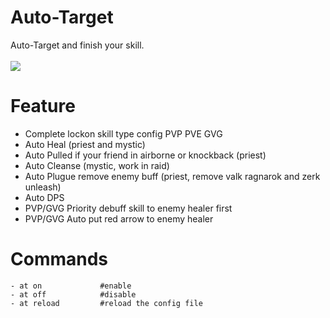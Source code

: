 # Auto-Target
Auto-Target and finish your skill.</br>
</br>
![](autoTarget.gif)</br>
# Feature
- Complete lockon skill type config PVP PVE GVG
- Auto Heal (priest and mystic)
- Auto Pulled if your friend in airborne or knockback (priest)
- Auto Cleanse (mystic, work in raid)
- Auto Plugue remove enemy buff (priest, remove valk ragnarok and zerk unleash)
- Auto DPS
- PVP/GVG Priority debuff skill to enemy healer first
- PVP/GVG Auto put red arrow to enemy healer

# Commands
```
- at on             #enable
- at off            #disable
- at reload         #reload the config file
```
